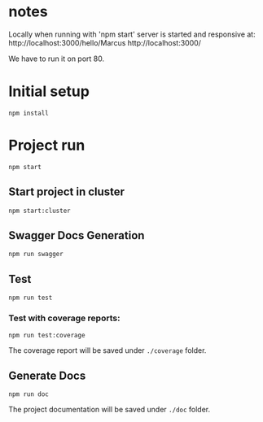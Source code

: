 # notes

Locally when running with 'npm start' server is started and responsive at:
http://localhost:3000/hello/Marcus
http://localhost:3000/

We have to run it on port 80.


# Initial setup
```
npm install
```

# Project run
```
npm start
```

## Start project in cluster
```
npm start:cluster
```

## Swagger Docs Generation

```
npm run swagger
```

## Test

```
npm run test
```

### Test with coverage reports:

```
npm run test:coverage
```

The coverage report will be saved under ```./coverage``` folder.

## Generate Docs

```
npm run doc
```

The project documentation will be saved under ```./doc``` folder.
